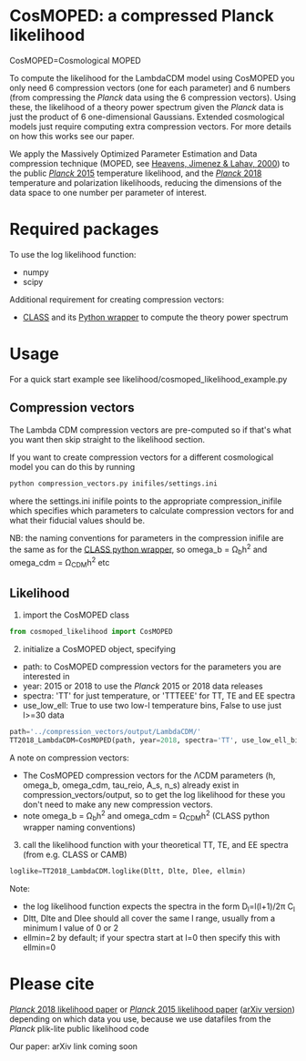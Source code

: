 # CosMOPED: a compressed Planck likelihood

CosMOPED=Cosmological MOPED

To compute the likelihood for the LambdaCDM model using CosMOPED you only need 6 compression vectors (one for each parameter) and 6 numbers (from compressing the *Planck* data using the 6 compression vectors). Using these, the likelihood of a theory power spectrum given the *Planck* data is just the product of 6 one-dimensional Gaussians. Extended cosmological models just require computing extra compression vectors. For more details on how this works see our paper.

We apply the Massively Optimized Parameter Estimation and Data compression technique (MOPED, see [Heavens, Jimenez & Lahav, 2000](https://arxiv.org/abs/astro-ph/9911102)) to the public [*Planck* 2015](https://arxiv.org/abs/1507.02704) temperature likelihood, and the [*Planck* 2018](https://arxiv.org/abs/1907.12875) temperature and polarization likelihoods, reducing the dimensions of the data space to one number per parameter of interest.



# Required packages

To use the log likelihood function:
* numpy
* scipy

Additional requirement for creating compression vectors:
* [CLASS](http://class-code.net/) and its [Python wrapper](https://github.com/lesgourg/class_public/wiki/Python-wrapper) to compute the theory power spectrum

# Usage

For a quick start example see likelihood/cosmoped_likelihood_example.py

## Compression vectors
The Lambda CDM compression vectors are pre-computed so if that's what you want then skip straight to the likelihood section.

If you want to create compression vectors for a different cosmological model you can do this by running

```bash
python compression_vectors.py inifiles/settings.ini
```

where the settings.ini inifile points to the appropriate compression_inifile which specifies which parameters to calculate compression vectors for and what their fiducial values should be.

NB: the naming conventions for parameters in the compression inifile are the same as for the [CLASS python wrapper](https://github.com/lesgourg/class_public/wiki/Python-wrapper), so omega_b = &Omega;<sub>b</sub>h<sup>2</sup> and omega_cdm = &Omega;<sub>CDM</sub>h<sup>2</sup> etc

## Likelihood
1. import the CosMOPED class
```python
from cosmoped_likelihood import CosMOPED
```

2. initialize a CosMOPED object, specifying
  * path: to CosMOPED compression vectors for the parameters you are interested in
  * year: 2015 or 2018 to use the *Planck* 2015 or 2018 data releases
  * spectra: 'TT' for just temperature, or 'TTTEEE' for TT, TE and EE spectra
  * use_low_ell: True to use two low-l temperature bins, False to use just l>=30 data
```python
path='../compression_vectors/output/LambdaCDM/'
TT2018_LambdaCDM=CosMOPED(path, year=2018, spectra='TT', use_low_ell_bins=False)
```

A note on compression vectors:
* The CosMOPED compression vectors for the &Lambda;CDM parameters (h, omega_b, omega_cdm, tau_reio, A_s, n_s) already exist in compression_vectors/output, so to get the log likelihood for these you don't need to make any new compression vectors.
* note omega_b = &Omega;<sub>b</sub>h<sup>2</sup> and omega_cdm = &Omega;<sub>CDM</sub>h<sup>2</sup> (CLASS python wrapper naming conventions)



3. call the likelihood function with your theoretical TT, TE, and EE  spectra (from e.g. CLASS or CAMB)
```python
loglike=TT2018_LambdaCDM.loglike(Dltt, Dlte, Dlee, ellmin)
```
Note:
* the log likelihood function expects the spectra in the form D<sub>l</sub>=l(l+1)/2&pi; C<sub>l</sub> 
* Dltt, Dlte and Dlee should all cover the same l range, usually from a minimum l value of 0 or 2
* ellmin=2 by default; if your spectra start at l=0 then specify this with ellmin=0




# Please cite

[*Planck* 2018 likelihood paper](https://arxiv.org/abs/1907.12875) or [*Planck* 2015 likelihood paper](https://www.aanda.org/articles/aa/abs/2016/10/aa26926-15/aa26926-15.html) ([arXiv version](https://arxiv.org/abs/1507.02704)) depending on which data you use, because we use datafiles from the *Planck* plik-lite public likelihood code

Our paper: arXiv link coming soon
